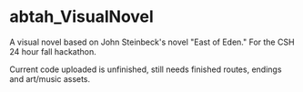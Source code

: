 # abtah_VisualNovel
A visual novel based on John Steinbeck's novel "East of Eden." For the CSH 24 hour fall hackathon.

Current code uploaded is unfinished, still needs finished routes, endings and art/music assets.
